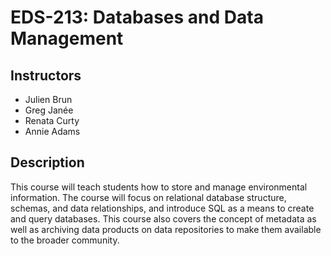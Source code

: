 # EDS-213: Databases and Data Management

## Instructors

- Julien Brun
- Greg Janée
- Renata Curty
- Annie Adams

## Description

This course will teach students how to store and manage environmental information. The course will focus on relational database structure, schemas, and data relationships, and introduce SQL as a means to create and query databases. This course also covers the concept of metadata as well as archiving data products on data repositories to make them available to the broader community.


